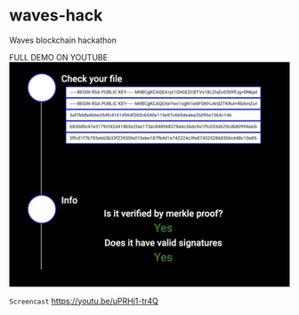 # waves-hack
Waves blockchain hackathon 

FULL DEMO ON YOUTUBE 
![alt text](https://github.com/krboktv/MyCV/blob/master/%D0%A1%D0%BD%D0%B8%D0%BC%D0%BE%D0%BA%20%D1%8D%D0%BA%D1%80%D0%B0%D0%BD%D0%B0%202018-12-16%20%D0%B2%2019.06.36.png)

```Screencast```
https://youtu.be/uPRHj1-tr4Q
